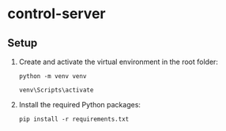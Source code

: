 # control-server

## Setup

1. Create and activate the virtual environment in the root folder:
  
    ```
    python -m venv venv
    ```
    ```
    venv\Scripts\activate
    ```
2. Install the required Python packages:

    ```
    pip install -r requirements.txt
    ```
